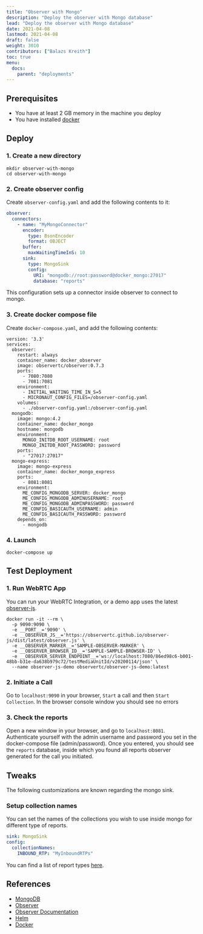 ```yaml
---
title: "Observer with Mongo"
description: "Deploy the observer with Mongo database"
lead: "Deploy the observer with Mongo database"
date: 2021-04-08
lastmod: 2021-04-08
draft: false
weight: 3010
contributors: ["Balazs Kreith"]
toc: true
menu:
  docs:
    parent: "deployments"
---
```


## Prerequisites
 * You have at least 2 GB memory in the machine you deploy
 * You have installed [docker](https://docker.com)

## Deploy

### 1. Create a new directory

```shell
mkdir observer-with-mongo
cd observer-with-mongo
```

### 2. Create observer config

Create `observer-config.yaml` and add the following contents to it:

```yaml
observer:
  connectors:
    - name: "MyMongoConnector"
      encoder:
        type: BsonEncoder
        format: OBJECT
      buffer:
        maxWaitingTimeInS: 10
      sink:
        type: MongoSink
        config:
          URI: "mongodb://root:password@docker_mongo:27017"
          database: "reports"
```

This configuration sets up a connector inside observer to connect to mongo.

### 3. Create docker compose file

Create `docker-compose.yaml`, and add the following contents:

```shell
version: '3.3'
services:
  observer:
    restart: always
    container_name: docker_observer
    image: observertc/observer:0.7.3
    ports:
      - 7080:7080
      - 7081:7081
    environment:
      - INITIAL_WAITING_TIME_IN_S=5
      - MICRONAUT_CONFIG_FILES=/observer-config.yaml
    volumes:
      - ./observer-config.yaml:/observer-config.yaml
  mongodb:
    image: mongo:4.2
    container_name: docker_mongo
    hostname: mongodb
    environment:
      MONGO_INITDB_ROOT_USERNAME: root
      MONGO_INITDB_ROOT_PASSWORD: password
    ports:
      - "27017:27017"
  mongo-express:
    image: mongo-express
    container_name: docker_mongo_express
    ports:
      - 8081:8081
    environment:
      ME_CONFIG_MONGODB_SERVER: docker_mongo
      ME_CONFIG_MONGODB_ADMINUSERNAME: root
      ME_CONFIG_MONGODB_ADMINPASSWORD: password
      ME_CONFIG_BASICAUTH_USERNAME: admin
      ME_CONFIG_BASICAUTH_PASSWORD: password
    depends_on:
      - mongodb
```

### 4. Launch

```shell
docker-compose up
```

## Test Deployment

### 1. Run WebRTC App

You can run your WebRTC Integration, or a demo app uses the latest [observer-js](https://github.com/ObserveRTC/observer-js).

```shell
docker run -it --rm \
  -p 9090:9090 \
  -e __PORT__='9090' \
  -e __OBSERVER_JS__='https://observertc.github.io/observer-js/dist/latest/observer.js' \
  -e __OBSERVER_MARKER__='SAMPLE-OBSERVER-MARKER' \
  -e __OBSERVER_BROWSER_ID__='SAMPLE-SAMPLE-BROWSER-ID' \
  -e __OBSERVER_SERVER_ENDPOINT__='ws://localhost:7080/86ed98c6-b001-48bb-b31e-da638b979c72/testMediaUnitId/v20200114/json' \
  --name observer-js-demo observertc/observer-js-demo:latest
```

### 2. Initiate a Call

Go to `localhost:9090` in your browser, `Start` a call and then `Start Collection`.
In the browser console window you should see no errors

### 3. Check the reports

Open a new window in your browser, and go to `localhost:8081`. Authenticate yourself with the
admin username and password you set in the docker-compose file (admin/password).
Once you entered, you should see the `reports` database, inside which you found all reports
observer generated for the call you initiated.

## Tweaks

The following customizations are known regarding the mongo sink.

### Setup collection names

You can set the names of the collections you wish to use inside mongo for different
type of reports.

```yaml
sink: MongoSink
config:
  collectionNames:
    INBOUND_RTP: "MyInboundRTPs"
```

You can find a list of report types [here](https://observertc.github.io/observer/#_observer_reports).


## References
 * [MongoDB](https://www.mongodb.com/)
 * [Observer](https://github.com/ObserveRTC/observer)
 * [Observer Documentation](https://observertc.github.io/observer)
 * [Helm](https://github.com/ObserveRTC/helm)
 * [Docker](https://github.com/ObserveRTC/docker)

